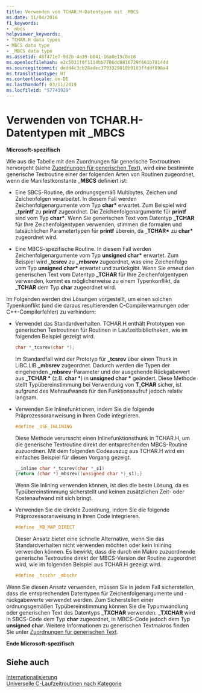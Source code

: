 ```yaml
---
title: Verwenden von TCHAR.H-Datentypen mit _MBCS
ms.date: 11/04/2016
f1_keywords:
- _mbcs
helpviewer_keywords:
- TCHAR.H data types
- MBCS data type
- _MBCS data type
ms.assetid: 48f471e7-9d2b-4a39-b841-16a0e15c0a18
ms.openlocfilehash: e2c5031f0f1114bb7706dd8816729f661b78144d
ms.sourcegitcommit: dedd4c3cb28adec3793329018b9163ffddf890a4
ms.translationtype: HT
ms.contentlocale: de-DE
ms.lasthandoff: 03/11/2019
ms.locfileid: "57743929"
---
```

# <a name="using-tcharh-data-types-with-mbcs"></a>Verwenden von TCHAR.H-Datentypen mit _MBCS

**Microsoft-spezifisch**

Wie aus die Tabelle mit den Zuordnungen für generische Textroutinen hervorgeht (siehe [Zuordnungen für generischen Text](../c-runtime-library/generic-text-mappings.md)), wird eine bestimmte generische Textroutine einer der folgenden Arten von Routinen zugeordnet, wenn die Manifestkonstante **_MBCS** definiert ist:

- Eine SBCS-Routine, die ordnungsgemäß Multibytes, Zeichen und Zeichenfolgen verarbeitet. In diesem Fall werden Zeichenfolgenargumente vom Typ **char&#42;** erwartet. Zum Beispiel wird **_tprintf** zu **printf** zugeordnet. Die Zeichenfolgenargumente für **printf** sind vom Typ **char&#42;**. Wenn Sie generischen Text vom Datentyp **_TCHAR** für Ihre Zeichenfolgentypen verwenden, stimmen die formalen und tatsächlichen Parametertypen für **printf** überein, da **_TCHAR&#42;** zu **char&#42;** zugeordnet wird.

- Eine MBCS-spezifische Routine. In diesem Fall werden Zeichenfolgenargumente vom Typ __unsigned char&#42;__ erwartet. Zum Beispiel wird **_tcsrev** zu **_mbsrev** zugeordnet, was eine Zeichenfolge vom Typ __unsigned char&#42;__ erwartet und zurückgibt. Wenn Sie erneut den generischen Text vom Datentyp **_TCHAR** für Ihre Zeichenfolgentypen verwenden, kommt es möglicherweise zu einem Typenkonflikt, da **_TCHAR** dem Typ **char** zugeordnet wird.

Im Folgenden werden drei Lösungen vorgestellt, um einen solchen Typenkonflikt (und die daraus resultierenden C-Compilerwarnungen oder C++-Compilerfehler) zu verhindern:

- Verwendet das Standardverhalten. TCHAR.H enthält Prototypen von generischen Textroutinen für Routinen in Laufzeitbibliotheken, wie im folgenden Beispiel gezeigt wird.

   ```C
   char *_tcsrev(char *);
   ```

   Im Standardfall wird der Prototyp für **_tcsrev** über einen Thunk in LIBC.LIB **_mbsrev** zugeordnet. Dadurch werden die Typen der eingehenden **_mbsrev**-Parameter und der ausgehende Rückgabewert aus **_TCHAR &#42;** (z.B. **char &#42;**) in **unsigned char &#42;** geändert. Diese Methode stellt Typübereinstimmung bei Verwendung von **T_CHAR** sicher, ist aufgrund des Mehraufwands für den Funktionsaufruf jedoch relativ langsam.

- Verwenden Sie Inlinefunktionen, indem Sie die folgende Präprozessoranweisung in Ihren Code integrieren.

   ```C
   #define _USE_INLINING
   ```

   Diese Methode verursacht einen Inlinefunktionsthunk in TCHAR.H, um die generische Textroutine direkt der entsprechenden MBCS-Routine zuzuordnen. Mit dem folgenden Codeauszug aus TCHAR.H wird ein einfaches Beispiel für diesen Vorgang gezeigt.

   ```C
   __inline char *_tcsrev(char *_s1)
   {return (char *)_mbsrev((unsigned char *)_s1);}
   ```

   Wenn Sie Inlining verwenden können, ist dies die beste Lösung, da es Typübereinstimmung sicherstellt und keinen zusätzlichen Zeit- oder Kostenaufwand mit sich bringt.

- Verwenden Sie die direkte Zuordnung, indem Sie die folgende Präprozessoranweisung in Ihren Code integrieren.

   ```C
   #define _MB_MAP_DIRECT
   ```

   Dieser Ansatz bietet eine schnelle Alternative, wenn Sie das Standardverhalten nicht verwenden möchten oder kein Inlining verwenden können. Es bewirkt, dass die durch ein Makro zuzuordnende generische Textroutine direkt der MBCS-Version der Routine zugeordnet wird, wie im folgenden Beispiel aus TCHAR.H gezeigt wird.

   ```C
   #define _tcschr _mbschr
   ```

Wenn Sie diesen Ansatz verwenden, müssen Sie in jedem Fall sicherstellen, dass die entsprechenden Datentypen für Zeichenfolgenargumente und -rückgabewerte verwendet werden. Zum Sicherstellen einer ordnungsgemäßen Typübereinstimmung können Sie die Typumwandlung oder generischen Text des Datentyps **_TXCHAR** verwenden. **_TXCHAR** wird in SBCS-Code dem Typ **char** zugeordnet, in MBCS-Code jedoch dem Typ **unsigned char**. Weitere Informationen zu generischen Textmakros finden Sie unter [Zuordnungen für generischen Text](../c-runtime-library/generic-text-mappings.md).

**Ende Microsoft-spezifisch**

## <a name="see-also"></a>Siehe auch

[Internationalisierung](../c-runtime-library/internationalization.md)<br/>
[Universelle C-Laufzeitroutinen nach Kategorie](../c-runtime-library/run-time-routines-by-category.md)<br/>
